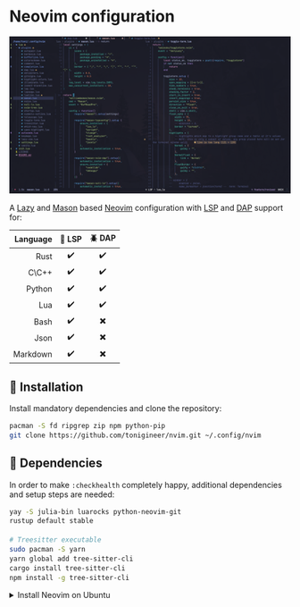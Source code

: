 # Neovim configuration

<kbd>![preview](./assets/preview.png)</kbd>

A [Lazy](https://github.com/folke/lazy.nvim) and [Mason](https://github.com/williamboman/mason.nvim) based [Neovim](https://neovim.io/) configuration with [LSP](https://github.com/neovim/nvim-lspconfig) and [DAP](https://github.com/mfussenegger/nvim-dap) support for:

Language | 📰 LSP | 🪲 DAP
--: | :-: | :-:
Rust |  ✔️ | ✔️
C\C++ |  ✔️ | ✔️
Python |  ✔️ | ✔️
Lua |  ✔️ | ✔️
Bash |  ✔️ | ✖️
Json |  ✔️ | ✖️
Markdown |  ✔️ | ✖️

## 💾 Installation

Install mandatory dependencies and clone the repository:

```sh
pacman -S fd ripgrep zip npm python-pip
git clone https://github.com/tonigineer/nvim.git ~/.config/nvim
```

## 🔧 Dependencies

In order to make `:checkhealth` completely happy, additional dependencies and setup steps are needed:

```sh
yay -S julia-bin luarocks python-neovim-git
rustup default stable

# Treesitter executable
sudo pacman -S yarn
yarn global add tree-sitter-cli
cargo install tree-sitter-cli
npm install -g tree-sitter-cli
```

<details>
    
<summary>Install Neovim on Ubuntu</summary>


```sh
# Neovim for Ubuntu
sudo apt install build-essential tar wget
wget https://github.com/neovim/neovim/releases/download/stable/nvim-linux64.tar.gz
tar -xf ~/nvim-linux64.tar.gz
sudo mkdir /opt/nvim && -r nvim-linux64 /opt/nvim
sudo ln -s /opt/nvim/bin/nvim /usr/bin/nvim
rm -rf nvim-linux64*
```


</details>

